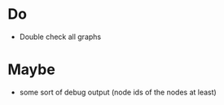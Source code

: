# Do
* Double check all graphs

# Maybe
* some sort of debug output (node ids of the nodes at least)
